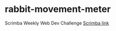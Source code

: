 # rabbit-movement-meter
Scrimba Weekly Web Dev Challenge
[Scrimba link](https://scrimba.com/scrim/cDwad4hv)
